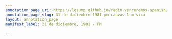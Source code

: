 ```yaml
---
annotation_page_uri: https://lgsump.github.io/radio-venceremos-spanish/annotations/31-de-diciembre-1981-pm-canvas-1-m-sica.json
annotation_page_slug: 31-de-diciembre-1981-pm-canvas-1-m-sica
layout: annotation_page
manifest_label: 31 de diciembre, 1981 - PM

---
```

